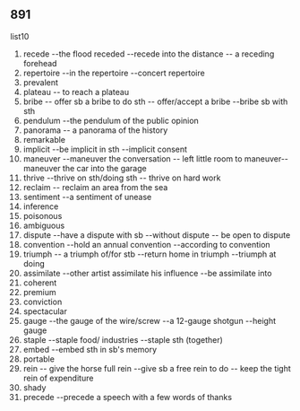 ## 891

list10

1. recede --the flood receded --recede into the distance -- a receding forehead
2. repertoire --in the repertoire --concert repertoire
3. prevalent
4. plateau -- to reach a plateau
5. bribe -- offer sb a bribe to do sth -- offer/accept a bribe --bribe sb with sth
6. pendulum --the pendulum of the public opinion
7. panorama -- a panorama of the history
8. remarkable
9. implicit --be implicit in sth --implicit consent
10. maneuver --maneuver the conversation -- left little room to maneuver-- maneuver the car into the garage
11. thrive --thrive on sth/doing sth -- thrive on hard work
12. reclaim -- reclaim an area from the sea
13. sentiment --a sentiment of unease
14. inference
15. poisonous
16. ambiguous
17. dispute --have a dispute with sb --without dispute -- be open to dispute
18. convention --hold an annual convention --according to convention
19. triumph -- a triumph of/for stb --return home in triumph --triumph at doing
20. assimilate --other artist assimilate his influence --be assimilate into
21. coherent
22. premium
23. conviction
24. spectacular
25. gauge --the gauge of the wire/screw --a 12-gauge shotgun --height gauge
26. staple --staple food/ industries --staple sth (together)
27. embed --embed sth in sb's memory
28. portable
29. rein -- give the horse full rein --give sb a free rein to do -- keep the tight rein of expenditure
30. shady
31. precede --precede a speech with a few words of thanks